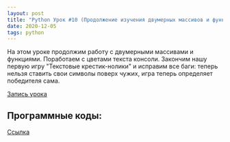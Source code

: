 ```yaml
---
layout: post
title: "Python Урок #10 (Продолжение изучения двумерных массивов и функций)"
date: 2020-12-05  
tags: python
---
```


На этом уроке продолжим работу с двумерными массивами и функциями. Поработаем с цветами текста консоли. Закончим нашу первую игру "Текстовые крестик-нолики" и исправим все баги: теперь нельзя ставить свои символы поверх чужих, игра теперь определяет победителя сама.

[Запись урока](https://us02web.zoom.us/rec/share/M3MY1JB1R1m5Doh8dJN9QlJYHpnhYDpFgrVgXcww1ccThHgqKL82BcBXoaY1TFAn.KPxHZ_ZOK1JpJ_gU?startTime=1607157149000)

## Программные коды:
[Cсылка](https://repl.it/@JuniorCodeKryla/OughtsAndCrosses)